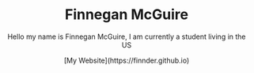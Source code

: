<h1 align="center"> Finnegan McGuire </h1>
<p align="center">
    Hello my name is Finnegan McGuire, I am currently a student living in the US
</p>

<div align="center">
[My Website](https://finnder.github.io)
</div>
